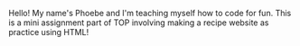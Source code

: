 Hello! My name's Phoebe and I'm teaching myself how to code for fun. This is a mini assignment part of TOP involving making a recipe website as practice using HTML!